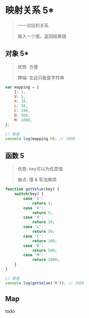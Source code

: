 # 映射关系 5*

> 一一对应的关系
>
> 输入一个值，返回结果值

## 对象 5*

> 优势: 方便
>
> 弊端: 左边只能是字符串

```js
var mapping = {
    I: 1,
    V: 5,
    X: 10,
    L: 50,
    C: 100,
    D: 500,
    M: 1000,
};

// 取值
console.log(mapping.M); // 1000
```

## 函数 5

> 优势: key可以为任意值
>
> 缺点: 慢 & 写法麻烦

```js
function getValue(key) {
    switch(key) {
        case 'I':
            return 1;
        case 'V':
            return 5;
        case 'X':
            return 10;
        case 'L':
            return 50;
        case 'C':
            return 100;
        case 'D':
            return 500;
        case 'M':
            return 1000;
    }
}

// 取值
console.log(getValue('M')); // 1000
```

## Map

todo